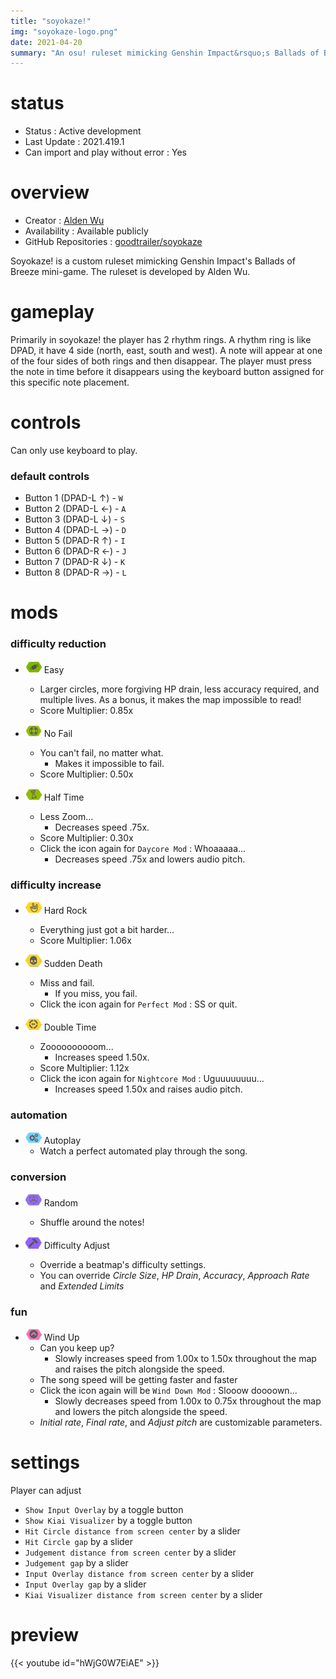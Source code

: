```yaml
---
title: "soyokaze!"
img: "soyokaze-logo.png"
date: 2021-04-20
summary: "An osu! ruleset mimicking Genshin Impact&rsquo;s Ballads of Breeze mini-game."
---
```


# status

- Status : Active development
- Last Update : 2021.419.1
- Can import and play without error : Yes

# overview

- Creator : [Alden Wu](https://github.com/goodtrailer)
- Availability : Available publicly
- GitHub Repositories : [goodtrailer/soyokaze](https://github.com/goodtrailer/soyokaze)

Soyokaze! is a custom ruleset mimicking Genshin Impact's Ballads of Breeze mini-game. The ruleset is developed by Alden Wu.

# gameplay

Primarily in soyokaze! the player has 2 rhythm rings. A rhythm ring is like DPAD, it have 4 side (north, east, south and west). A note will appear at one of the four sides of both rings and then disappear. The player must press the note in time before it disappears using the keyboard button assigned for this specific note placement.

# controls

Can only use keyboard to play.

### default controls

- Button 1 (DPAD-L ↑) - `W`
- Button 2 (DPAD-L ←) - `A`
- Button 3 (DPAD-L ↓) - `S`
- Button 4 (DPAD-L →) - `D`
- Button 5 (DPAD-R ↑) - `I`
- Button 6 (DPAD-R ←) - `J`
- Button 7 (DPAD-R ↓) - `K`
- Button 8 (DPAD-R →) - `L`

# mods

### difficulty reduction

- ![Easy Icon](mod-icon/easy-mod.png) Easy
  - Larger circles, more forgiving HP drain, less accuracy required, and multiple lives. As a bonus, it makes the map impossible to read!
  - Score Multiplier: 0.85x

- ![No Fail Icon](mod-icon/no-fail-mod.png) No Fail
  - You can't fail, no matter what.
    - Makes it impossible to fail.
  - Score Multiplier: 0.50x

- ![Half Time Icon](mod-icon/half-time-mod.png) Half Time
  - Less Zoom...
    - Decreases speed .75x.
  - Score Multiplier: 0.30x
  - Click the icon again for `Daycore Mod` : Whoaaaaa...
    - Decreases speed .75x and lowers audio pitch.

### difficulty increase

- ![Hard Rock Icon](mod-icon/hard-rock-mod.png) Hard Rock
  - Everything just got a bit harder...
  - Score Multiplier: 1.06x

- ![Sudden Death Icon](mod-icon/sudden-death-mod.png) Sudden Death
  - Miss and fail.
    - If you miss, you fail.
  - Click the icon again for `Perfect Mod` : SS or quit.

- ![Double Time Icon](mod-icon/double-time-mod.png) Double Time
  - Zoooooooooom...
    - Increases speed 1.50x.
  - Score Multiplier: 1.12x
  - Click the icon again for `Nightcore Mod` : Uguuuuuuuu...
    - Increases speed 1.50x and raises audio pitch.

### automation

- ![Autoplay Icon](mod-icon/autoplay-mod.png) Autoplay
  - Watch a perfect automated play through the song.

### conversion

- ![Random Icon](mod-icon/random-mod.png) Random
  - Shuffle around the notes!

- ![Difficulty Adjust Icon](mod-icon/difficulty-adjust-mod.png) Difficulty Adjust
  - Override a beatmap's difficulty settings.
  - You can override *Circle Size*, *HP Drain*, *Accuracy*, *Approach Rate* and *Extended Limits*

### fun

- ![Wind Up Icon](mod-icon/wind-up-mod.png) Wind Up
  - Can you keep up?
    - Slowly increases speed from 1.00x to 1.50x throughout the map and raises the pitch alongside the speed.
  - The song speed will be getting faster and faster
  - Click the icon again will be `Wind Down Mod` : Slooow doooown...
    - Slowly decreases speed from 1.00x to 0.75x throughout the map and lowers the pitch alongside the speed.
  - *Initial rate*, *Final rate*, and *Adjust pitch* are customizable parameters.

# settings

Player can adjust

- `Show Input Overlay` by a toggle button
- `Show Kiai Visualizer` by a toggle button
- `Hit Circle distance from screen center` by a slider
- `Hit Circle gap` by a slider
- `Judgement distance from screen center` by a slider
- `Judgement gap` by a slider
- `Input Overlay distance from screen center` by a slider
- `Input Overlay gap` by a slider
- `Kiai Visualizer distance from screen center` by a slider

# preview

{{< youtube id="hWjG0W7EiAE" >}}
